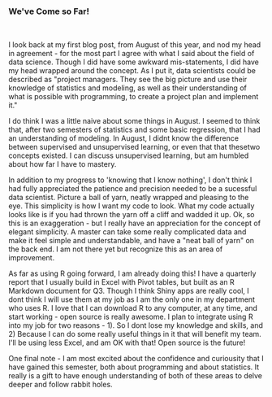 ### We've Come so Far!
<br>

I look back at my first blog post, from August of this year, and nod my head in agreement - for the most part I agree with what I said about the field of data science. 
Though I did have some awkward mis-statements, I did have my head wrapped around the concept. As I put it, data scientists could be described as "project managers. 
They see the big picture and use their knowledge of statistics and modeling, as well as their understanding of what is possible with programming, to create a project 
plan and implement it."
<br>

I do think I was a little naive about some things in August. I seemed to think that, after two semesters of statistics and some basic regression, that I had an 
understanding of modeling. In August, I didnt know the difference between supervised and unsupervised learning, or even that that thesetwo concepts existed. 
I can discuss unsupervised learning, but am humbled about how far I have to mastery. 
<br>

In addition to my progress to 'knowing that I know nothing', I don't think I had fully appreciated the patience and precision needed to be a sucessful data scientist. 
Picture a ball of yarn, neatly wrapped and pleasing to the eye. This simplicity is how I want my code to look. What my code actually looks like is if you had 
thrown the yarn off a cliff and wadded it up. Ok, so this is an exaggeration - but I really have an appreciation for the concept of elegant simplicity. A master can take
some really complicated data and make it feel simple and understandable, and have a "neat ball of yarn" on the back end. I am not there yet but recognize this as an area
of improvement.
<br>

As far as using R going forward, I am already doing this! I have a quarterly report that I usually build in Excel with Pivot tables, but built as an R Markdown document 
for Q3. Though I think Shiny apps are really cool, I dont think I will use them at my job as I am the only one in my department who uses R. I love that I can download R to 
any computer, at any time, and start working - open source is really awesome. I plan to integrate using R into my job for two reasons - 1). So I dont lose my knowledge and 
skills, and 2) Because I can do some really useful things in it that will benefit my team. I'll be using less Excel, and am OK with that! Open source is the future! 
<br>

One final note - I am most excited about the confidence and curiousity that I have gained this semester, both about programming and about statistics. It really is a gift 
to have enough understanding of both of these areas to delve deeper and follow rabbit holes.

